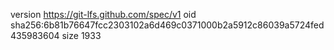 version https://git-lfs.github.com/spec/v1
oid sha256:6b81b76647fcc2303102a6d469c0371000b2a5912c86039a5724fed435983604
size 1933
